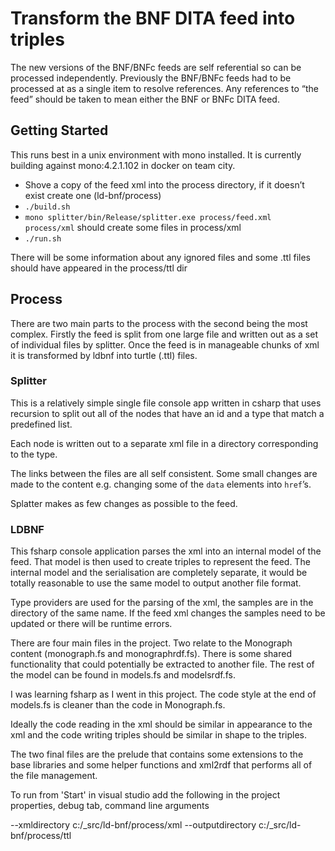 # Transform the BNF DITA feed into triples

The new versions of the BNF/BNFc feeds are self referential so can be processed independently. Previously the BNF/BNFc feeds had to be processed at as a single item to resolve references. Any references to “the feed” should be taken to mean either the BNF or BNFc DITA feed.

## Getting Started

This runs best in a unix environment with mono installed. It is currently building against mono:4.2.1.102 in docker on team city.

* Shove a copy of the feed xml into the process directory, if it doesn’t exist create one (ld-bnf/process)
* <code>./build.sh</code>
* <code>mono splitter/bin/Release/splitter.exe process/feed.xml process/xml</code> should create some files in process/xml
* <code>./run.sh</code>

There will be some information about any ignored files and some .ttl files should have appeared in the process/ttl dir

## Process

There are two main parts to the process with the second being the most complex. Firstly the feed is split from one large file and written out as a set of individual files by splitter. Once the feed is in manageable chunks of xml it is transformed by ldbnf into turtle (.ttl) files.

### Splitter

This is a relatively simple single file console app written in csharp that uses recursion to split out all of the nodes that have an id and a type that match a predefined list.

Each node is written out to a separate xml file in a directory corresponding to the type.

The links between the files are all self consistent. Some small changes are made to the content e.g. changing some of the <code>data</code> elements into <code>href</code>’s.

Splatter makes as few changes as possible to the feed.

### LDBNF

This fsharp console application parses the xml into an internal model of the feed. That model is then used to create triples to represent the feed. The internal model and the serialisation are completely separate, it would be totally reasonable to use the same model to output another file format.

Type providers are used for the parsing of the xml, the samples are in the directory of the same name. If the feed xml changes the samples need to be updated or there will be runtime errors.

There are four main files in the project. Two relate to the Monograph content (monograph.fs and monographrdf.fs). There is some shared functionality that could potentially be extracted to another file. The rest of the model can be found in models.fs and modelsrdf.fs.

I was learning fsharp as I went in this project. The code style at the end of models.fs is cleaner than the code in Monograph.fs.

Ideally the code reading in the xml should be similar in appearance to the xml and the code writing triples should be similar in shape to the triples.

The two final files are the prelude that contains some extensions to the base libraries and some helper functions and xml2rdf that performs all of the file management.

To run from 'Start' in visual studio add the following in the project properties, debug tab, command line arguments

--xmldirectory c:/_src/ld-bnf/process/xml --outputdirectory c:/_src/ld-bnf/process/ttl



